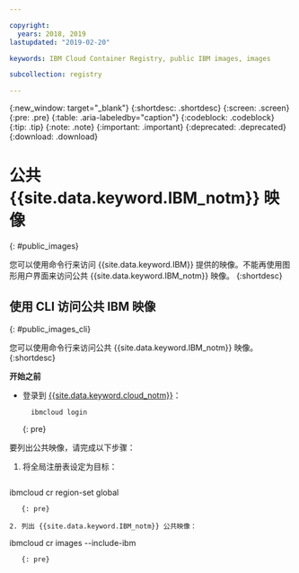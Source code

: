 ```yaml
---

copyright:
  years: 2018, 2019
lastupdated: "2019-02-20"

keywords: IBM Cloud Container Registry, public IBM images, images

subcollection: registry

---
```


{:new_window: target="_blank"}
{:shortdesc: .shortdesc}
{:screen: .screen}
{:pre: .pre}
{:table: .aria-labeledby="caption"}
{:codeblock: .codeblock}
{:tip: .tip}
{:note: .note}
{:important: .important}
{:deprecated: .deprecated}
{:download: .download}

# 公共 {{site.data.keyword.IBM_notm}} 映像
{: #public_images}

您可以使用命令行来访问 {{site.data.keyword.IBM}} 提供的映像。不能再使用图形用户界面来访问公共 {{site.data.keyword.IBM_notm}} 映像。
{:shortdesc}

## 使用 CLI 访问公共 IBM 映像
{: #public_images_cli}

您可以使用命令行来访问公共 {{site.data.keyword.IBM_notm}} 映像。
{:shortdesc}

**开始之前**

- 登录到 [{{site.data.keyword.cloud_notm}}](/docs/cli/reference/ibmcloud/bx_cli.html#ibmcloud_login)：

  ```
    ibmcloud login
    ```
  {: pre}

要列出公共映像，请完成以下步骤：

1. 将全局注册表设定为目标：

   ```
ibmcloud cr region-set global
```
   {: pre}

2. 列出 {{site.data.keyword.IBM_notm}} 公共映像：

   ```
ibmcloud cr images --include-ibm
```
   {: pre}
